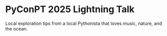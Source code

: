 # PyConPT 2025 Lightning Talk

Local exploration tips from a local Pythonista that loves music, nature, and the ocean.
